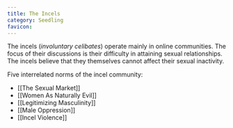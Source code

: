 ```yaml
---
title: The Incels
category: Seedling
favicon: 
---
```


The incels (*involuntary celibates*) operate mainly in online communities. The focus of their discussions is their difficulty in attaining sexual relationships. The incels believe that they themselves cannot affect their sexual inactivity.

Five interrelated norms of the incel community:
- [[The Sexual Market]]
- [[Women As Naturally Evil]]
- [[Legitimizing Masculinity]]
- [[Male Oppression]]
- [[Incel Violence]]

